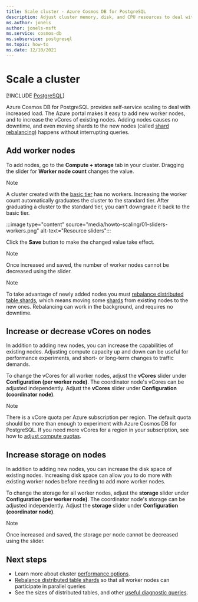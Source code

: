 ```yaml
---
title: Scale cluster - Azure Cosmos DB for PostgreSQL
description: Adjust cluster memory, disk, and CPU resources to deal with increased load
ms.author: jonels
author: jonels-msft
ms.service: cosmos-db
ms.subservice: postgresql
ms.topic: how-to
ms.date: 12/10/2021
---
```


# Scale a cluster

[!INCLUDE [PostgreSQL](../includes/appliesto-postgresql.md)]

Azure Cosmos DB for PostgreSQL provides self-service
scaling to deal with increased load. The Azure portal makes it easy to add new
worker nodes, and to increase the vCores of existing nodes. Adding nodes causes
no downtime, and even moving shards to the new nodes (called [shard
rebalancing](howto-scale-rebalance.md)) happens without interrupting
queries.

## Add worker nodes

To add nodes, go to the **Compute + storage** tab in your cluster.
Dragging the slider for **Worker node count** changes the value.

> [!NOTE]
>
> A cluster created with the [basic
> tier](concepts-cluster.md) has no workers. Increasing the worker
> count automatically graduates the cluster to the standard tier.  After
> graduating a cluster to the standard tier, you can't downgrade it back
> to the basic tier.

:::image type="content" source="media/howto-scaling/01-sliders-workers.png" alt-text="Resource sliders":::

Click the **Save** button to make the changed value take effect.

> [!NOTE]
> Once increased and saved, the number of worker nodes cannot be decreased
> using the slider.

> [!NOTE]
> To take advantage of newly added nodes you must [rebalance distributed table
> shards](howto-scale-rebalance.md), which means moving some
> [shards](concepts-distributed-data.md#shards) from existing nodes
> to the new ones. Rebalancing can work in the background, and requires no
> downtime.

## Increase or decrease vCores on nodes

In addition to adding new nodes, you can increase the capabilities of existing
nodes. Adjusting compute capacity up and down can be useful for performance
experiments, and short- or long-term changes to traffic demands.

To change the vCores for all worker nodes, adjust the **vCores** slider under
**Configuration (per worker node)**. The coordinator node's vCores can be
adjusted independently. Adjust the **vCores** slider under  **Configuration
(coordinator node)**.

> [!NOTE]
> There is a vCore quota per Azure subscription per region.  The default quota
> should be more than enough to experiment with Azure Cosmos DB for PostgreSQL.  If you
> need more vCores for a region in your subscription, see how to [adjust
> compute quotas](howto-compute-quota.md).

## Increase storage on nodes

In addition to adding new nodes, you can increase the disk space of existing
nodes. Increasing disk space can allow you to do more with existing worker
nodes before needing to add more worker nodes.

To change the storage for all worker nodes, adjust the **storage** slider under
**Configuration (per worker node)**. The coordinator node's storage can be
adjusted independently. Adjust the **storage** slider under  **Configuration
(coordinator node)**.

> [!NOTE]
> Once increased and saved, the storage per node cannot be decreased using the
> slider.

## Next steps

- Learn more about cluster [performance options](resources-compute.md).
- [Rebalance distributed table shards](howto-scale-rebalance.md)
  so that all worker nodes can participate in parallel queries
- See the sizes of distributed tables, and other [useful diagnostic
  queries](howto-useful-diagnostic-queries.md).
